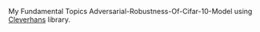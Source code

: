 My Fundamental Topics 
Adversarial-Robustness-Of-Cifar-10-Model using [Cleverhans](https://github.com/cleverhans-lab/cleverhans) library.